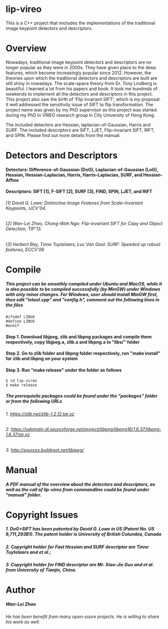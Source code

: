 # lip-vireo
This is a C++ project that imcludes the implementations of the traditional image keypoint detectors and descriptors. 

# Overview
Nowadays, traditional image keypoint detectors and descriptors are no longer popular as they were in 2000s. They have given place to the deep features, which become increasingly popular since 2012. However, the theories upon which the traditional detectors and descriptors are built are still shiny in nowadays. The scale-space theory from Dr. Tony Lindberg is beautiful. I learned a lot from his papers and book. It took me hundreds of weekends to implement all the detectors and descriptors in this project. This project also saw the birth of 'Flip invariant SIFT', which is my proposal. It well addressed the sensitivity issue of SIFT to flip transformation. The project name was given by my PhD supervisor as this project was started during my PhD in VIREO research group in City University of Hong Kong. 

The included detectors are Hessian, laplacian-of-Gaussian, Harris and SURF. The included descriptors are SIFT, LJET, Flip-invariant SIFT, RIFT, and SPIN. Please find out more details from the manual.

# Detectors and Descriptors
#### Detectors: Difference-of-Gaussian (DoG), Laplacian-of-Gaussian (LoG), Hessian, Hessian-Laplacian, Harris, Harris-Laplacian, SURF, and Hessian-Affine
#### Descriptors: SIFT [1], F-SIFT [2], SURF [3], FIND, SPIN, LJET, and RIFT

###### [1] David G. Lowe: Distinctive Image Features from Scale-Invariant Keypoints, IJCV'04.
###### [2] Wan-Lei Zhao, Chong-Wah Ngo: Flip-invariant SIFT for Copy and Object Detection, TIP'13. 
###### [3] Herbert Bay, Tinne Tuytelaars, Luc Van Gool: SURF: Speeded up robust features, ECCV'06

# Compile
##### This project can be smoothly compiled under Ubuntu and MacOS, while it is also possible to be compiled successfully (by MinGW) under Windows with only minor changes. For Windows, user should install MinGW first, then edit "iotool.cpp" and "config.h", comment out the following lines in the files

```code
#ifndef LINUX
#define LINUX
#endif
```

#### Step 1. Download libjpeg, zlib and libpng packages and compile them respectively, copy libjpeg.a, zlib.a and libpng.a to "libs/" folder

#### Step 2. Go to zlib folder and libpng folder respectively, run "make install" for zlib and libpng on your system
#### Step 3. Run "make release" under the folder as follows

```shell
$ cd lip-vireo
$ make release
```

##### The prerequisite packages could be found under the "packages" folder or from the following URLs
###### 1. https://zlib.net/zlib-1.2.12.tar.xz
###### 2. https://udomain.dl.sourceforge.net/project/libpng/libpng16/1.6.37/libpng-1.6.37.tar.xz
###### 3. http://sources.buildroot.net/libjpeg/

# Manual
##### A PDF manual of the overview about the detectors and descriptors, as well as the call of lip-vireo from commandline could be found under "manual" folder.

# Copyright Issues
##### 1. DoG+SIFT has been patented by David G. Lowe in US (Patent No. US 6,711,293B1). The patent holder is University of British Columbia, Canada
##### 2. Copyright holder for Fast Hessian and SURF descriptor are Tinne Tuytelaars and et al.;
##### 3. Copyright holder for FIND descriptor are Mr. Xiao-Jie Guo and et al. from University of Tianjin, China.


# Author
##### Wan-Lei Zhao
###### He has been benefit from many open-soure projects. He is willing to share his work as well.
